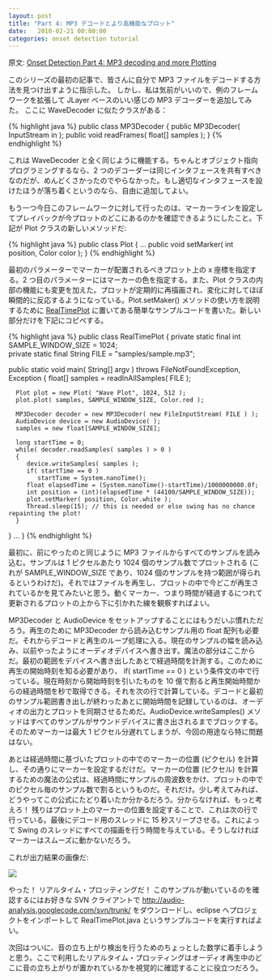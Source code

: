 ```yaml
---
layout: post
title: "Part 4: MP3 デコードとより高機能なプロット"
date:   2010-02-21 00:00:00
categories: onset detection tutorial
---
```


原文: [Onset Detection Part 4: MP3 decoding and more Plotting](http://www.badlogicgames.com/wordpress/?p=139)

<!--
In the first article of this series i told you to find out how to decode MP3 files yourself. Well, being the good sport i am i extended the framework with a nice little MP3 decoder based on JLayer. Here’s the class which is analogous to WaveDecoder:
-->

このシリーズの最初の記事で、皆さんに自分で MP3 ファイルをデコードする方法を見つけ出すように指示した。
しかし、私は気前がいいので、例のフレームワークを拡張して JLayer ベースのいい感じの MP3 デコーダーを追加してみた。
ここに WaveDecoder に似たクラスがある：


{% highlight java %}
public class MP3Decoder
{
   public MP3Decoder( InputStream in );
   public void readFrames( float[] samples );
}
{% endhighlight %}

<!--
It works exactly the same as the WaveDecoder. Proper object oriented programming would mean both decoders share the same interface, but i was kind of lazy. Feel free to add that to the source yourself if you feel fuzzier inside with proper interfacing.
-->

これは WaveDecoder と全く同じように機能する。ちゃんとオブジェクト指向プログラミングするなら、2 つのデコーダーは同じインタフェースを共有すべきなのだが、めんどくさかったのでやらなかった。もし適切なインタフェースを設けたほうが落ち着くというのなら、自由に追加してよい。

<!--
Another thing i did to the framework today is giving us a possibility to set a marker line so that we can see where the playback is currently in a plot. Here’s the new method in the Plot class:
-->

もう一つ今日このフレームワークに対して行ったのは、マーカーラインを設定してプレイバックが今プロットのどこにあるのかを確認できるようにしたこと。下記が Plot クラスの新しいメソッドだ:

{% highlight java %}
public class Plot
{
   ...
   public void setMarker( int position, Color color );
}
{% endhighlight %}

<!--
The first parameter specifies the x coordinate in the plot where the marker should be located. The second one is the color of the marker. I also changed the internal workings of the Plot class. The plot is now redrawn constantly and reacts to changes almost immediatly. To illustrate the use of the Plot.setMarker() method i wrote a simple example located in RealTimePlot. I only reproduce the novel parts here:
-->

最初のパラメーターでマーカーが配置されるべきプロット上の x 座標を指定する。2 つ目のパラメーターにはマーカーの色を指定する。また、Plot クラスの内部の機能にも変更を加えた。プロットが定期的に再描画され、変化に対してほぼ瞬間的に反応するようになっている。Plot.setMaker() メソッドの使い方を説明するために [RealTimePlot](http://code.google.com/p/audio-analysis/source/browse/trunk/src/com/badlogic/audio/samples/RealTimePlot.java) に置いてある簡単なサンプルコードを書いた。新しい部分だけを下記にコピペする。

{% highlight java %}
public class RealTimePlot 
{
   private static final int SAMPLE_WINDOW_SIZE = 1024;	
   private static final String FILE = "samples/sample.mp3";
	
   public static void main( String[] argv ) throws FileNotFoundException, Exception
   {
      float[] samples = readInAllSamples( FILE );

      Plot plot = new Plot( "Wave Plot", 1024, 512 );
      plot.plot( samples, SAMPLE_WINDOW_SIZE, Color.red );
		
      MP3Decoder decoder = new MP3Decoder( new FileInputStream( FILE ) );
      AudioDevice device = new AudioDevice( );
      samples = new float[SAMPLE_WINDOW_SIZE];
		
      long startTime = 0;
      while( decoder.readSamples( samples ) > 0 )
      {
         device.writeSamples( samples );
         if( startTime == 0 )
            startTime = System.nanoTime();
         float elapsedTime = (System.nanoTime()-startTime)/1000000000.0f;
         int position = (int)(elapsedTime * (44100/SAMPLE_WINDOW_SIZE)); 
         plot.setMarker( position, Color.white );			
         Thread.sleep(15); // this is needed or else swing has no chance repainting the plot!
      }
   }
...
}
{% endhighlight %}

<!--
First we load all samples from the MP3 file as we’ve done previously. The samples are then plotted, using 1024 samples per pixel ( this is the SAMPLE_WINDOW_SIZE, we have a window of 1024 samples…). Now we want to playback the file and see in the plot where the playback currently is by observing a moving marker, a line from the top to the bottom of the plot that updates with the elapsed time.
-->

最初に、前にやったのと同じように MP3 ファイルからすべてのサンプルを読み込む。サンプルは 1 ピクセルあたり 1024 個のサンプル数でプロットされる (これが SAMPLE_WINDOW_SIZE であり、1024 個のサンプルを持つ範囲が得られるというわけだ)。それではファイルを再生し、プロットの中で今どこが再生されているかを見てみたいと思う。動くマーカー、つまり時間が経過するにつれて更新されるプロットの上から下に引かれた線を観察すればよい。

<!--
Setting up the MP3Decoder and the AudioDevice should be quiet familiar by now. We also need a float array for the samples we read in from the MP3Decoder for playback. Then we enter the decoding/playback loop. We read in the current sample window and write it to the audio device as we’ve done before. Now comes the magic part. After we have written the first window to the device we start measuring the elapsed time. For this we have to know when the playback started, this is done in the body of the condition if( startTime == 0 ). The current time minus the start time divided by a billion gives us the elapsed time in seconds since the playback start. We calculate that in the next line. We record the start time after we decoded and wrote the first sample window as that synchs the audio output with our plotting. The AudioDevice.writeSamples() method blocks till all the samples are written to the sound device. The cursor will thus lag behind a pixel at most which is totally ok for our purposes.
-->

MP3Decoder と AudioDevice をセットアップすることにはもうだいぶ慣れただろう。再生のために MP3Decoder から読み込むサンプル用の float 配列も必要だ。それからデコードと再生のループ処理に入る。現在のサンプルの幅を読み込み、以前やったようにオーディオデバイスへ書き出す。魔法の部分はここからだ。最初の範囲をデバイスへ書き出したあとで経過時間を計測する。このために再生の開始時刻を知る必要があり、 if( startTime == 0 ) という条件文の中で行っている。現在時刻から開始時刻を引いたものを 10 億で割ると再生開始時間からの経過時間を秒で取得できる。それを次の行で計算している。デコードと最初のサンプル範囲書き出しが終わったあとに開始時間を記録しているのは、オーディオの出力とプロットを同期させるためだ。AudioDevice.writeSamples() メソッドはすべてのサンプルがサウンドデバイスに書き出されるまでブロックする。そのためマーカーは最大 1 ピクセル分遅れてしまうが、今回の用途なら特に問題はない。

<!--
All that is left is calculating the pixel position of the marker in the plot based on the elapsed time and set the marker accordingly. The magic formula for the pixel position of the marker is the elapsed time times the sample frequency divided by the number of samples per pixel in the plot. That’s it. If you think about it for a minute you should see how i arrived at this formula. If not, think harder! What’s left is setting the marker position of the plot which we do in the next line. Finally we put the decoding thread to sleep for 15 milliseconds to give the Swing thread that does all the drawing some time to do so. Otherwise the marker will not move smoothly.
-->

あとは経過時間に基づいたプロットの中でのマーカーの位置 (ピクセル) を計算し、その通りにマーカーを設定するだけだ。マーカーの位置 (ピクセル) を計算するための魔法の公式は、経過時間にサンプルの周波数をかけ、プロットの中でのピクセル毎のサンプル数で割るというものだ。それだけ。少し考えてみれば、どうやってこの公式にたどり着いたか分かるだろう。分からなければ、もっと考えろ！ 残りはプロット上のマーカーの位置を設定することで、これは次の行で行っている。最後にデコード用のスレッドに 15 秒スリープさせる。これによって Swing のスレッドにすべての描画を行う時間を与えている。そうしなければマーカーはスムーズに動かないだろう。

<!--
Here’s an image of the resulting output:
-->

これが出力結果の画像だ:

![](http://i.gyazo.com/eb09a77d8ab0871993e7658e6e01ccba.png)

<!--
Hurray! Real-time plotting! To see this example in action download the source code from [http://audio-analysis.googlecode.com/svn/trunk/](http://audio-analysis.googlecode.com/svn/trunk/) via your SVN client of choice, import the project to eclipse and start the RealTimePlot.java example.
-->

やった！ リアルタイム・プロッティングだ！ このサンプルが動いているのを確認するにはお好きな SVN クライアントで http://audio-analysis.googlecode.com/svn/trunk/ をダウンロードし、eclipse へプロジェクトをインポートして RealTimePlot.java というサンプルコードを実行すればよい。

<!--
Next time we are going to finally get to do some mathmagic to finally detect some onsets. The real-time plotting we used here will be of help to visually see where onsets are located with respect to the audio playback.
-->

次回はついに、音の立ち上がり検出を行うためのちょっとした数学に着手しようと思う。ここで利用したリアルタイム・プロッティングはオーディオ再生中のどこに音の立ち上がりが置かれているかを視覚的に確認することに役立つだろう。
